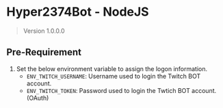 # Hyper2374Bot - NodeJS

> Version 1.0.0.0

## Pre-Requirement

1. Set the below environment variable to assign the logon information.
    - ```ENV_TWITCH_USERNAME```: Username used to login the Twitch BOT account.
    - ```ENV_TWITCH_TOKEN```: Password used to login the Twtich BOT account. (OAuth)

